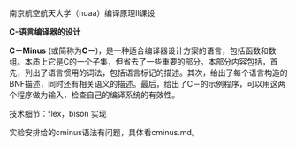南京航空航天大学（nuaa）编译原理II课设

**C-语言编译器的设计**

**C－Minus** (或简称为**C－**)，是一种适合编译器设计方案的语言，包括函数和数组。本质上它是C的一个子集，但省去了一些重要的部分。本部分内容包括，首先，列出了语言惯用的词法，包括语言标记的描述。其次，给出了每个语言构造的BNF描述，同时还有相关语义的描述。最后，给出了C－的示例程序，可以用这两个程序做为输入，检查自己的编译系统的有效性。


技术细节：flex，bison 实现

实验安排给的cminus语法有问题，具体看cminus.md。
